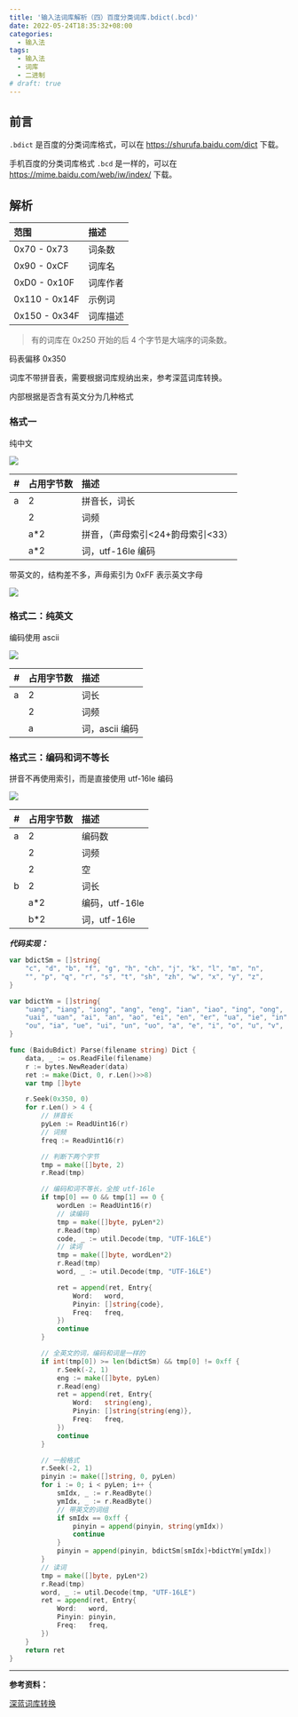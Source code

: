 ```yaml
---
title: '输入法词库解析（四）百度分类词库.bdict(.bcd)'
date: 2022-05-24T18:35:32+08:00
categories:
  - 输入法
tags:
  - 输入法
  - 词库
  - 二进制
# draft: true
---
```


## 前言

`.bdict` 是百度的分类词库格式，可以在 <https://shurufa.baidu.com/dict> 下载。

手机百度的分类词库格式 `.bcd` 是一样的，可以在 <https://mime.baidu.com/web/iw/index/> 下载。

## 解析

| 范围          | 描述     |
| :------------ | :------- |
| 0x70 - 0x73   | 词条数   |
| 0x90 - 0xCF   | 词库名   |
| 0xD0 - 0x10F  | 词库作者 |
| 0x110 - 0x14F | 示例词   |
| 0x150 - 0x34F | 词库描述 |

> 有的词库在 0x250 开始的后 4 个字节是大端序的词条数。

码表偏移 0x350

词库不带拼音表，需要根据词库规纳出来，参考深蓝词库转换。

内部根据是否含有英文分为几种格式

### 格式一

纯中文

![](https://tucang.cc/api/image/show/9682895a284837224335c5f8447cca9f)

| #   | 占用字节数 | 描述                              |
| :-- | :--------- | :-------------------------------- |
| a   | 2          | 拼音长，词长                      |
|     | 2          | 词频                              |
|     | a\*2       | 拼音，（声母索引<24+韵母索引<33） |
|     | a\*2       | 词，utf-16le 编码                 |

带英文的，结构差不多，声母索引为 0xFF 表示英文字母

![](https://tucang.cc/api/image/show/7fe0e61c95ce93052a6d18747c28195d)

### 格式二：纯英文

编码使用 ascii

![](https://tucang.cc/api/image/show/1c5a7c52942eea72aee3bc1a97bafb9f)

| #   | 占用字节数 | 描述           |
| :-- | :--------- | :------------- |
| a   | 2          | 词长           |
|     | 2          | 词频           |
|     | a          | 词，ascii 编码 |

### 格式三：编码和词不等长

拼音不再使用索引，而是直接使用 utf-16le 编码

![](https://tucang.cc/api/image/show/6e0cad6df09a2a39e1179925155f47c5)

| #   | 占用字节数 | 描述           |
| :-- | :--------- | :------------- |
| a   | 2          | 编码数         |
|     | 2          | 词频           |
|     | 2          | 空             |
| b   | 2          | 词长           |
|     | a\*2       | 编码，utf-16le |
|     | b\*2       | 词，utf-16le   |

**_代码实现：_**

```go
var bdictSm = []string{
    "c", "d", "b", "f", "g", "h", "ch", "j", "k", "l", "m", "n",
    "", "p", "q", "r", "s", "t", "sh", "zh", "w", "x", "y", "z",
}

var bdictYm = []string{
    "uang", "iang", "iong", "ang", "eng", "ian", "iao", "ing", "ong",
    "uai", "uan", "ai", "an", "ao", "ei", "en", "er", "ua", "ie", "in", "iu",
    "ou", "ia", "ue", "ui", "un", "uo", "a", "e", "i", "o", "u", "v",
}

func (BaiduBdict) Parse(filename string) Dict {
    data, _ := os.ReadFile(filename)
    r := bytes.NewReader(data)
    ret := make(Dict, 0, r.Len()>>8)
    var tmp []byte

    r.Seek(0x350, 0)
    for r.Len() > 4 {
        // 拼音长
        pyLen := ReadUint16(r)
        // 词频
        freq := ReadUint16(r)

        // 判断下两个字节
        tmp = make([]byte, 2)
        r.Read(tmp)

        // 编码和词不等长，全按 utf-16le
        if tmp[0] == 0 && tmp[1] == 0 {
            wordLen := ReadUint16(r)
            // 读编码
            tmp = make([]byte, pyLen*2)
            r.Read(tmp)
            code, _ := util.Decode(tmp, "UTF-16LE")
            // 读词
            tmp = make([]byte, wordLen*2)
            r.Read(tmp)
            word, _ := util.Decode(tmp, "UTF-16LE")

            ret = append(ret, Entry{
                Word:   word,
                Pinyin: []string{code},
                Freq:   freq,
            })
            continue
        }

        // 全英文的词，编码和词是一样的
        if int(tmp[0]) >= len(bdictSm) && tmp[0] != 0xff {
            r.Seek(-2, 1)
            eng := make([]byte, pyLen)
            r.Read(eng)
            ret = append(ret, Entry{
                Word:   string(eng),
                Pinyin: []string{string(eng)},
                Freq:   freq,
            })
            continue
        }

        // 一般格式
        r.Seek(-2, 1)
        pinyin := make([]string, 0, pyLen)
        for i := 0; i < pyLen; i++ {
            smIdx, _ := r.ReadByte()
            ymIdx, _ := r.ReadByte()
            // 带英文的词组
            if smIdx == 0xff {
                pinyin = append(pinyin, string(ymIdx))
                continue
            }
            pinyin = append(pinyin, bdictSm[smIdx]+bdictYm[ymIdx])
        }
        // 读词
        tmp = make([]byte, pyLen*2)
        r.Read(tmp)
        word, _ := util.Decode(tmp, "UTF-16LE")
        ret = append(ret, Entry{
            Word:   word,
            Pinyin: pinyin,
            Freq:   freq,
        })
    }
    return ret
}
```

---

**参考资料：**

[深蓝词库转换](https://github.com/studyzy/imewlconverter)

